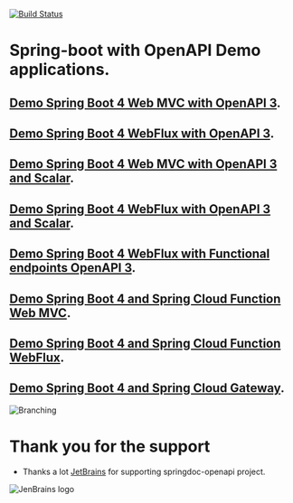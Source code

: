 [![Build Status](https://ci-cd.springdoc.org:8443/buildStatus/icon?job=springdoc-openapi-demos%2Fmaster)](https://ci-cd.springdoc.org:8443/view/springdoc-openapi-demos/job/springdoc-openapi-demos/job/master/)


# Spring-boot with OpenAPI Demo applications.

## [Demo Spring Boot 4 Web MVC with OpenAPI 3](https://demos1.springdoc.org/demo-spring-boot-webmvc).

## [Demo Spring Boot 4 WebFlux with OpenAPI 3](https://demos1.springdoc.org/demo-spring-boot-webflux/swagger-ui.html).

## [Demo Spring Boot 4 Web MVC with OpenAPI 3 and Scalar](https://demos1.springdoc.org/demo-spring-boot-webmvc-scalar/scalar).

## [Demo Spring Boot 4 WebFlux with OpenAPI 3 and Scalar](https://demos1.springdoc.org/demo-spring-boot-webflux-scalar/scalar).

## [Demo Spring Boot 4 WebFlux with Functional endpoints OpenAPI 3](https://demos1.springdoc.org/demo-spring-boot-webflux-functional/swagger-ui.html).

## [Demo Spring Boot 4 and Spring Cloud Function Web MVC](https://demos1.springdoc.org/spring-cloud-function-webmvc).

## [Demo Spring Boot 4 and Spring Cloud Function WebFlux](https://demos1.springdoc.org/spring-cloud-function-webflux/swagger-ui.html).

## [Demo Spring Boot 4 and Spring Cloud Gateway](https://demos1.springdoc.org/demo-microservices/swagger-ui.html).


![Branching](https://springdoc.org/img/pets.png)

# **Thank you for the support**

* Thanks a lot [JetBrains](https://www.jetbrains.com/?from=springdoc-openapi) for
  supporting springdoc-openapi project.

![JenBrains logo](https://springdoc.org/img/jetbrains.svg)





